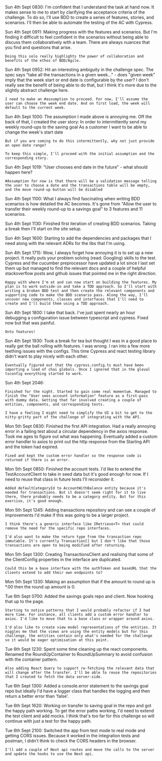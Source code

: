 Sun 4th Sept 0830: 
    I'm confident that I understand the task at hand now. It makes sense to me to start by clarifying the acceptance criteria of the challenge. To do so, I'll use BDD to create a series of features, stories, and scenarios. I'll then be able to automate the testing of the AC with Cypress. 

Sun 4th Sept 0911:
    Making progress with the features and scenarios. But I'm finding it difficult to feel confident in the scenarios without being able to discuss them collaboratively with a team. There are always nuances that you find and questions that arise. 

    Doing this solo really highlights the power of collaboration and benefits of the ethos of BDD/Agile. 

Sun 4th Sept 0952: 
    Hit an interesting ambiguity in the challenge spec. The spec says "take all the transactions in a given week..." - does "given week" imply that the week start or end date is configurable by the user? I don't really see the benefit of being able to do that, but I think it's more due to the slightly abstract challenge here. 

    I need to make an #assumption to proceed. For now, I'll assume the user can choose the week end date. And on first load, the week will default to the current week. 

Sun 4th Sept 1000: 
    The assumption I made above is annoying me. Off the back of that, I created the user story: 
        In order to intermittently send my weekly round-ups to the saving goal
        As a customer
        I want to be able to change the week's start date

    But if you are coming to do this intermittently, why not just provide an open date range? 

    To keep this simple, I'll proceed with the initial assumption and the corresponding story. 

Sun 4th Sept 1019: 
    "User chooses end date in the future" - what should happen here? 

    #Assumption for now is that there will be a validation message telling the user to choose a date and the transactions table will be empty, and the move round-up button will be disabled

Sun 4th Sept 1100:
    What I always find fascinating when writing BDD scenarios is how detailed the AC becomes. It's gone from "Allow the user to transfer their weekly round-up to a savings goal" to 3 features and 11 scenarios. 

Sun 4th Sept 1130:
    Finished first iteration of creating BDD scenarios. Taking a break then I'll start on the site setup. 

Sun 4th Sept 1600: 
    Starting to add the dependencies and packages that I need along with the relevant ADRs for the libs that I'm using. 

Sun 4th Sept 1715: 
    Wow, I always forget how annoying it is to set up a new project. It really puts your problem solving (read: Googling) skills to the test. Cypress and the cucumber preprocessor have updated a lot since I last set them up but managed to find the relevant docs and a couple of helpful stackoverflow posts and github issues that pointed me in the right direction. 

    Happy with where I'm at and can now start on building the features. My plan is to work outside-in and take a TDD approach. So I'll start with writing a broken BDD test and then create the relevant components and supporting code to make the BDD scenario pass. Along the way, I'll uncover new components, classes and interfaces that I'll need to create and I'll build them using a TDD approach. 

Sun 4th Sept 1800: 
    I take that back. I've just spent nearly an hour debugging a configuration issue between typescript and cypress. Fixed now but that was painful. 

    Onto features!

Sun 4th Sept 1930: 
    Took a break for tea but thought I was in a good place to really get the ball rolling with features. I was wrong. I ran into a few more teething issues with the configs. This time Cypress and react testing library didn't want to play nicely with each other. 

    Eventually figured out that the cypress.config.ts must have been importing a load of chai globals. Once I ignored that in the gloval tsconfig everything started to work. 

Sun 4th Sept 2046:

    Finished for the night. Started to gain some real momentum. Managed to finish the "User sees account information" feature as a first-pass with dummy data. Getting that far involved creating a couple of entities, components, and corresponding tests. 

    I have a feeling I might need to simplify the UI a bit to get to the nitty-gritty part of the challenge of integrating with the API. 


Mon 5th Sept 0830:
    Finished the first API integration. Had a really annoying error in a failing test about a circular dependency in the axios response. Took me ages to figure out what was happening. Eventually added a custom error handler to axios to print out the http response from the Starling API and the token had expired. 

    Fixed and kept the custom error handler so the response code is returned if there is an error.  

Mon 5th Sept 0850:
    Finished the account tests. I'd like to extend the TestAccountClient to take in seed data but it's good enough for now. If I need to reuse that class in future tests I'll reconsider it. 

    Added defaultCategoryId to AccountWithBalance entity because it's needed for transactions. But it doesn't seem right for it to live there, there probably needs to be a category entity. But for this exercise, it's good enough. 

Mon 5th Sept 1245: 
    Adding transactions repository and can see a couple of improvements I'd make if this was going to be a larger project. 

    I think there's a generic interface like IRetrieve<T> that could remove the need for the specific repo interfaces. 

    I'd also want to make the return type from the transaction repo immutable. It's currently Transaction[] but I don't like that those transactions are open to being modified after returning.

Mon 5th Sept 1300: 
    Creating TransactionsClient and realising that some of the ClientConfig properties in the interface are duplicated. 
    
    Could this be a base interface with the authToken and baseURL that the clients extend to add their own endpoints to? 

Mon 5th Sept 1330:
    Making an assumption that if the amount to round up is *.00 then the round up amount is 0. 


Tue 6th Sept 0700:
    Added the savings goals repo and client. Now hooking that up to the page. 

    Starting to notice patterns that I would probably refactor if I had more time. For instance, all clients add a custom error handler to axios. I'd like to move that to a base class or wrapper around axios.

    I'd also like to create view model representations of the entities. It niggles me that the views are using the entity models but for this challenge, the entities contain only what's needed for the challenge so it would be eager optimisation at this point. 

Tue 6th Sept 1230: 
    Spent some time cleaning up the react components. Renamed the RoundUpContainer to RoundUpSummary to avoid confusion with the container pattern. 

    Also adding React Query to support re-fetching the relevant data that will change after the transfer. I'll be able to reuse the repositories that I created to fetch the data server-side. 

Tue 6th Sept 1300: 
    Added a console.error statement to the savings goal repo but ideally I'd have a logger class that handles the logging and then return a better error than 'false'. 

Tue 6th Sept 1620: 
    Working on transfer to saving goal in the repo and got the happy path working. To get the error paths working, I'd need to extend the test client and add mocks. I think that's too far for this challenge so will continue with just a test for the happy path. 

Tue 6th Sept 2100:
    Switched the app from test mode to real mode and getting CORS issues. Because it worked in the integration tests and postman, I didn't think to check the CORS headers in the browser.

    I'll add a couple of Next api routes and move the calls to the server and update the hooks to use the Next api.